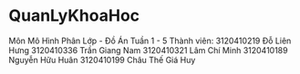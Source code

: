 # QuanLyKhoaHoc
Môn Mô Hình Phân Lớp - Đồ Án Tuần 1 - 5
Thành viên:
  3120410219 Đỗ Liên Hưng
  3120410336 Trần Giang Nam 
  3120410321 Lâm Chí Minh 
  3120410189 Nguyễn Hữu Huân
  3120410199 Châu Thế Giá Huy
